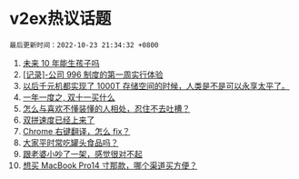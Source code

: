 # v2ex热议话题

`最后更新时间：2022-10-23 21:34:32 +0800`

1. [未来 10 年能生孩子吗](https://www.v2ex.com/t/889097)
1. [[记录]-公司 996 制度的第一周实行体验](https://www.v2ex.com/t/889052)
1. [以后千元机都实现了 1000T 存储空间的时候，人类是不是可以永享太平了。](https://www.v2ex.com/t/889045)
1. [一年一度之, 双十一买什么](https://www.v2ex.com/t/889047)
1. [怎么与喜欢不懂装懂的人相处，忍住不去吐槽？](https://www.v2ex.com/t/889093)
1. [双拼速度已经上来了](https://www.v2ex.com/t/889066)
1. [Chrome 右键翻译，怎么 fix？](https://www.v2ex.com/t/889119)
1. [大家平时常吃罐头食品吗？](https://www.v2ex.com/t/889072)
1. [跟老婆小吵了一架，感觉很对不起](https://www.v2ex.com/t/889129)
1. [想买 MacBook Pro14 寸那款，哪个渠道买方便？](https://www.v2ex.com/t/889064)

